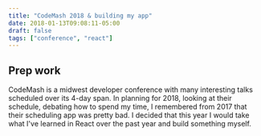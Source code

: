 ```yaml
---
title: "CodeMash 2018 & building my app"
date: 2018-01-13T09:08:11-05:00
draft: false
tags: ["conference", "react"]
---
```


## Prep work

CodeMash is a midwest developer conference with many interesting talks scheduled over its 4-day span. In planning for 2018, looking at their schedule, debating how to spend my time, I remembered from 2017 that their scheduling app was pretty bad. I decided that this year I would take what I've learned in React over the past year and build something myself. 

